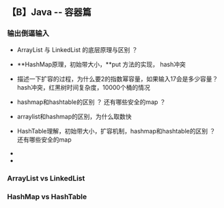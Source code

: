 ## 【B】Java -- 容器篇



### 输出倒逼输入

- ArrayList 与 LinkedList 的底层原理与区别 ？
- **HashMap原理，初始带大小，**put 方法的实现， hash冲突
- 描述一下扩容的过程，为什么要2的指数幂容量，如果输入17会是多少容量？hash冲突，红黑树时间复杂度，10000个桶的情况
- hashmap和hashtable的区别 ？ 还有哪些安全的map ？
- arraylist和hashmap的区别，为什么取数快

- HashTable理解，初始带大小，扩容机制，hashmap和hashtable的区别 ？ 还有哪些安全的map
- 
- 





### ArrayList vs LinkedList



### HashMap vs HashTable





